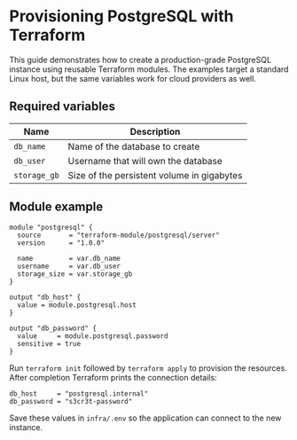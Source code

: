 # Provisioning PostgreSQL with Terraform

This guide demonstrates how to create a production-grade PostgreSQL instance
using reusable Terraform modules. The examples target a standard Linux host,
but the same variables work for cloud providers as well.

## Required variables

| Name | Description |
| --- | --- |
| `db_name` | Name of the database to create |
| `db_user` | Username that will own the database |
| `storage_gb` | Size of the persistent volume in gigabytes |

## Module example

```hcl
module "postgresql" {
  source       = "terraform-module/postgresql/server"
  version      = "1.0.0"

  name         = var.db_name
  username     = var.db_user
  storage_size = var.storage_gb
}

output "db_host" {
  value = module.postgresql.host
}

output "db_password" {
  value     = module.postgresql.password
  sensitive = true
}
```

Run `terraform init` followed by `terraform apply` to provision the
resources. After completion Terraform prints the connection details:

```text
db_host     = "postgresql.internal"
db_password = "s3cr3t-password"
```

Save these values in `infra/.env` so the application can connect to the new
instance.
